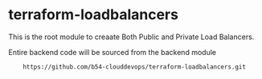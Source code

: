 
# terraform-loadbalancers

This is the root module to creaate Both Public and Private Load Balancers.

Entire backend code will be sourced from the backend module 

```
    https://github.com/b54-clouddevops/terraform-loadbalancers.git
```